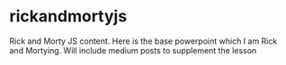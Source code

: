 # rickandmortyjs

Rick and Morty JS content. Here is the base powerpoint which I am Rick and Mortying. Will include medium posts to supplement the lesson
